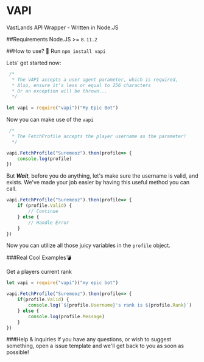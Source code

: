 # VAPI
VastLands API Wrapper - Written in Node.JS

##Requirements
Node.JS >= `8.11.2`

##How to use? 🎈
Run `npm install vapi`

Lets' get started now:

```javascript
 /*
  * The VAPI accepts a user agent parameter, which is required, 
  * Also, ensure it's less or equal to 256 characters
  * Or an exception will be thrown...
  */
  
let vapi = require("vapi")("My Epic Bot")
```

Now you can make use of the `vapi`

```javascript
 /*
  * The FetchProfile accepts the player username as the parameter! 
  */

vapi.FetchProfile("Suremeoz").then(profile=> {
    console.log(profile)
})
```

But ***Wait***, before you do anything, let's make sure the username is valid, and exists. 
We've made your job easier by having this useful method you can call.
```javascript
vapi.FetchProfile("Suremeoz").then(profile=> {
    if (profile.Valid) {
        // Continue    
    } else {
        // Handle Error
    }
})
```

Now you can utilize all those juicy variables in the `profile` object. 

###Real Cool Examples💣

Get a players current rank

```javascript
let vapi = require("vapi")("my epic bot")

vapi.FetchProfile("Suremeoz").then(profile=> {
    if(profile.Valid) {
        console.log(`${profile.Username}'s rank is ${profile.Rank}`)
    } else {
        console.log(profile.Message)
    }  
})
```

###Help & inquiries
If you have any questions, or wish to suggest something, open a issue template and we'll get back to you
as soon as possible!